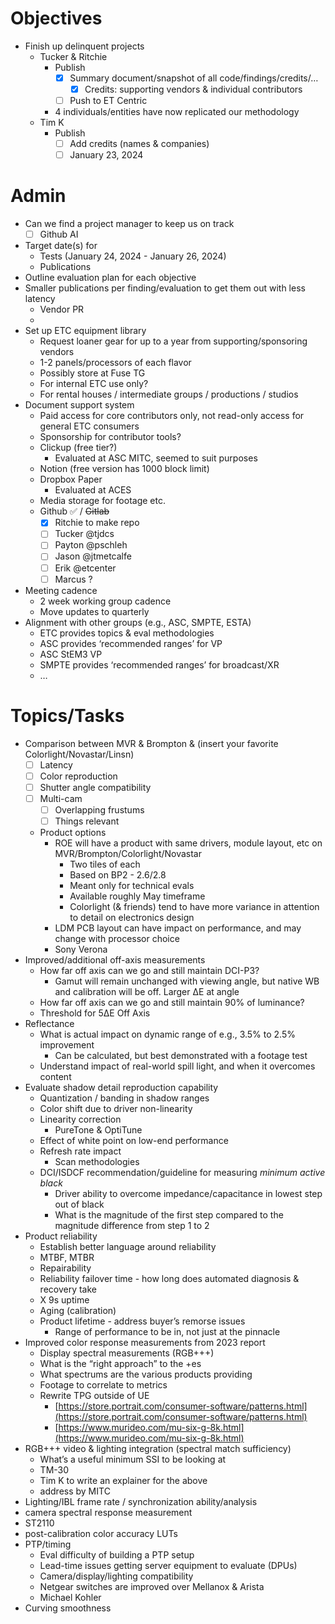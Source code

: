 # Objectives

- Finish up delinquent projects
    - Tucker & Ritchie
        - Publish
            - [x]  Summary document/snapshot of all code/findings/credits/…
                - [x]  Credits: supporting vendors & individual contributors
            - [ ]  Push to ET Centric
        - 4 individuals/entities have now replicated our methodology
    - Tim K
        - Publish
            - [ ]  Add credits (names & companies)
            - [ ]  January 23, 2024

# Admin

- Can we find a project manager to keep us on track
    - [ ]  Github AI
- Target date(s) for
    - Tests (January 24, 2024 - January 26, 2024)
    - Publications
- Outline evaluation plan for each objective
- Smaller publications per finding/evaluation to get them out with less latency
    - Vendor PR
    - 
- Set up ETC equipment library
    - Request loaner gear for up to a year from supporting/sponsoring vendors
    - 1-2 panels/processors of each flavor
    - Possibly store at Fuse TG
    - For internal ETC use only?
    - For rental houses / intermediate groups / productions / studios
- Document support system
    - Paid access for core contributors only, not read-only access for general ETC consumers
    - Sponsorship for contributor tools?
    - Clickup (free tier?)
        - Evaluated at ASC MITC, seemed to suit purposes
    - Notion (free version has 1000 block limit)
    - Dropbox Paper
        - Evaluated at ACES
    - Media storage for footage etc.
    - Github ✅ / ~~Gitlab~~
        - [x]  Ritchie to make repo
        - [ ]  Tucker @tjdcs
        - [ ]  Payton @pschleh
        - [ ]  Jason @jtmetcalfe
        - [ ]  Erik @etcenter
        - [ ]  Marcus ?
- Meeting cadence
    - 2 week working group cadence
    - Move updates to quarterly
- Alignment with other groups (e.g., ASC, SMPTE, ESTA)
    - ETC provides topics & eval methodologies
    - ASC provides ‘recommended ranges’ for VP
    - ASC StEM3 VP
    - SMPTE provides ‘recommended ranges’ for broadcast/XR
    - …

# Topics/Tasks

- Comparison between MVR & Brompton & (insert your favorite Colorlight/Novastar/Linsn)
    - [ ]  Latency
    - [ ]  Color reproduction
    - [ ]  Shutter angle compatibility
    - [ ]  Multi-cam
        - [ ]  Overlapping frustums
        - [ ]  Things relevant
    - Product options
        - ROE will have a product with same drivers, module layout, etc on MVR/Brompton/Colorlight/Novastar
            - Two tiles of each
            - Based on BP2 - 2.6/2.8
            - Meant only for technical evals
            - Available roughly May timeframe
            - Colorlight (& friends) tend to have more variance in attention to detail on electronics design
        - LDM PCB layout can have impact on performance, and may change with processor choice
        - Sony Verona
- Improved/additional off-axis measurements
    - How far off axis can we go and still maintain DCI-P3?
        - Gamut will remain unchanged with viewing angle, but native WB and calibration will be off. Larger ∆E at angle
    - How far off axis can we go and still maintain 90% of luminance?
    - Threshold for 5∆E Off Axis
- Reflectance
    - What is actual impact on dynamic range of e.g., 3.5% to 2.5% improvement
        - Can be calculated, but best demonstrated with a footage test
    - Understand impact of real-world spill light, and when it overcomes content
- Evaluate shadow detail reproduction capability
    - Quantization / banding in shadow ranges
    - Color shift due to driver non-linearity
    - Linearity correction
        - PureTone & OptiTune
    - Effect of white point on low-end performance
    - Refresh rate impact
        - Scan methodologies
    - DCI/ISDCF recommendation/guideline for measuring *minimum active black*
        - Driver ability to overcome impedance/capacitance in lowest step out of black
        - What is the magnitude of the first step compared to the magnitude difference from step 1 to 2
- Product reliability
    - Establish better language around reliability
    - MTBF, MTBR
    - Repairability
    - Reliability failover time - how long does automated diagnosis & recovery take
    - X 9s uptime
    - Aging (calibration)
    - Product lifetime - address buyer’s remorse issues
        - Range of performance to be in, not just at the pinnacle
- Improved color response measurements from 2023 report
    - Display spectral measurements (RGB+++)
    - What is the “right approach” to the +es
    - What spectrums are the various products providing
    - Footage to correlate to metrics
    - Rewrite TPG outside of UE
        - [https://store.portrait.com/consumer-software/patterns.html](https://store.portrait.com/consumer-software/patterns.html)
        - [https://www.murideo.com/mu-six-g-8k.html](https://www.murideo.com/mu-six-g-8k.html)
- RGB+++ video & lighting integration (spectral match sufficiency)
    - What’s a useful minimum SSI to be looking at
    - TM-30
    - Tim K to write an explainer for the above
    - address by MITC
- Lighting/IBL frame rate / synchronization ability/analysis
- camera spectral response measurement
- ST2110
- post-calibration color accuracy LUTs
- PTP/timing
    - Eval difficulty of building a PTP setup
    - Lead-time issues getting server equipment to evaluate (DPUs)
    - Camera/display/lighting compatibility
    - Netgear switches are improved over Mellanox & Arista
    - Michael Kohler
- Curving smoothness